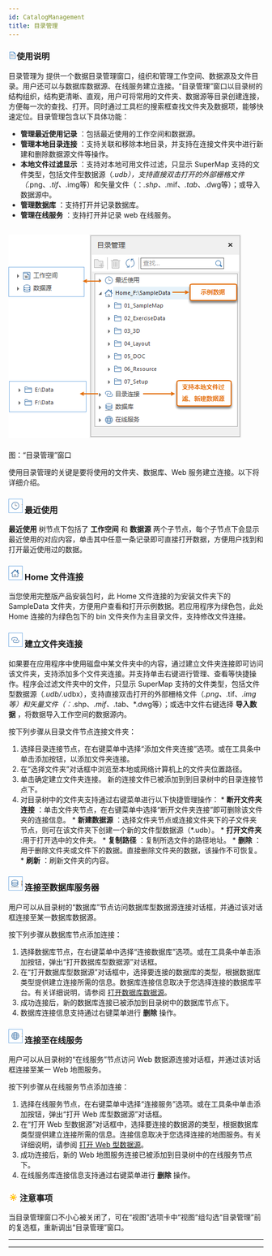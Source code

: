 ```yaml
---
id: CatalogManagement
title: 目录管理  
---  
```

### ![](../../img/read.gif)使用说明

目录管理为
提供一个数据目录管理窗口，组织和管理工作空间、数据源及文件目录。用户还可以与数据库数据源、在线服务建立连接。“目录管理”窗口以目录树的结构组织，结构更清晰、直观，用户可将常用的文件夹、数据源等目录创建连接，方便每一次的查找、打开。同时通过工具栏的搜索框查找文件夹及数据项，能够快速定位。目录管理包含以下具体功能：

  * **管理最近使用记录** ：包括最近使用的工作空间和数据源。
  * **管理本地目录连接** ：支持关联和移除本地目录，并支持在连接文件夹中进行新建和删除数据源文件等操作。
  * **本地文件过滤显示** ：支持对本地可用文件过滤，只显示 SuperMap 支持的文件类型，包括文件型数据源（*.udb），支持直接双击打开的外部栅格文件（*.png、*.tif、*.img等）和矢量文件（：*.shp、*.mif、*.tab、*.dwg等）；或导入数据源中。
  * **管理数据库** ：支持打开并记录数据库。
  * **管理在线服务** ：支持打开并记录 web 在线服务。

![](img/CatalogManager.png)  
---  
图：“目录管理”窗口  
  
使用目录管理的关键是要将使用的文件夹、数据库、Web 服务建立连接。以下将详细介绍。

### ![](img/Recentuse.png) 最近使用

**最近使用** 树节点下包括了 **工作空间** 和 **数据源**
两个子节点，每个子节点下会显示最近使用的对应内容，单击其中任意一条记录即可直接打开数据，方便用户找到和打开最近使用过的数据。

### ![](img/HOME.png) Home 文件连接

当您使用完整版产品安装包时，此 Home 文件连接的为安装文件夹下的 SampleData 文件夹，方便用户查看和打开示例数据。若应用程序为绿色包，此处
Home 连接的为绿色包下的 bin 文件夹作为主目录文件，支持修改文件连接。

### ![](img/Folder.png) 建立文件夹连接

如果要在应用程序中使用磁盘中某文件夹中的内容，通过建立文件夹连接即可访问该文件夹，支持添加多个文件夹连接。并支持单击右键进行管理、查看等快捷操作。程序会过滤文件夹中的文件，只显示
SuperMap
支持的文件类型，包括文件型数据源（*.udb/*.udbx），支持直接双击打开的外部栅格文件（*.png、*.tif、*.img等）和矢量文件（：*.shp、*.mif、*.tab、*.dwg等）；或选中文件右键选择
**导入数据** ，将数据导入工作空间的数据源内。

按下列步骤从目录文件节点连接文件夹：

  1. 选择目录连接节点，在右键菜单中选择“添加文件夹连接”选项。或在工具条中单击添加按钮，以添加文件夹连接。
  2. 在“选择文件夹”对话框中浏览至本地或网络计算机上的文件夹位置路径。
  3. 单击确定建立文件夹连接。 新的连接文件已被添加到到目录树中的目录连接节点下。
  4. 对目录树中的文件夹支持通过右键菜单进行以下快捷管理操作： 
    * **断开文件夹连接** ：单击文件夹节点，在右键菜单中选择“断开文件夹连接”即可删除该文件夹的连接信息。
    * **新建数据源** ：选择文件夹节点或连接文件夹下的子文件夹节点，则可在该文件夹下创建一个新的文件型数据源（*.udb）。
    * **打开文件夹** :用于打开选中的文件夹。
    * **复制路径** ：复制所选文件的路径地址。
    * **删除** ：用于删除文件夹或文件下的数据。直接删除文件夹的数据，该操作不可恢复。
    * **刷新** ：刷新文件夹的内容。

### ![](img/database.png) 连接至数据库服务器

用户可以从目录树的“数据库”节点访问数据库型数据源连接对话框，并通过该对话框连接至某一数据库数据源。

按下列步骤从数据库节点添加连接：

  1. 选择数据库节点，在右键菜单中选择“连接数据库”选项。或在工具条中单击添加按钮，弹出“打开数据库型数据源”对话框。
  2. 在“打开数据库型数据源”对话框中，选择要连接的数据库的类型，根据数据库类型提供建立连接所需的信息。数据库连接信息取决于您选择连接的数据库平台。有关详细说明，请参阅 [打开数据库数据源](OpenDatasource.html#1)。
  3. 成功连接后，新的数据库连接已被添加到目录树中的数据库节点下。
  4. 数据库连接信息支持通过右键菜单进行 **删除** 操作。

### ![](img/online.png) 连接至在线服务

用户可以从目录树的“在线服务”节点访问 Web 数据源连接对话框，并通过该对话框连接至某一 Web 地图服务。

按下列步骤从在线服务节点添加连接：

  1. 选择在线服务节点，在右键菜单中选择“连接服务”选项。或在工具条中单击添加按钮，弹出“打开 Web 库型数据源”对话框。
  2. 在“打开 Web 型数据源”对话框中，选择要连接的数据源的类型，根据数据库类型提供建立连接所需的信息。连接信息取决于您选择连接的地图服务。有关详细说明，请参阅 [打开 Web 型数据源](OpenDatasource.html#2)。
  3. 成功连接后，新的 Web 地图服务连接已被添加到目录树中的在线服务节点下。
  4. 在线服务库连接信息支持通过右键菜单进行 **删除** 操作。

### ![](../../img/note.png)注意事项

当目录管理窗口不小心被关闭了，可在“视图”选项卡中“视图”组勾选“目录管理”前的复选框，重新调出“目录管理”窗口。

* * *

[](http://www.supermap.com)  
  
---

